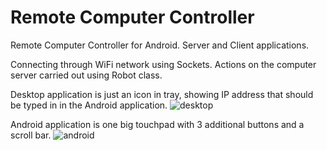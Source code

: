 # Remote Computer Controller
Remote Computer Controller for Android. Server and Client applications.

Connecting through WiFi network using Sockets. Actions on the computer server carried out using Robot class.

Desktop application is just an icon in tray, showing IP address that should be typed in in the Android application.
![desktop](http://i.imgur.com/BNxGid1.png "Not connected/Connected")

Android application is one big touchpad with 3 additional buttons and a scroll bar.
![android](http://i.imgur.com/4BshGcs.png)
